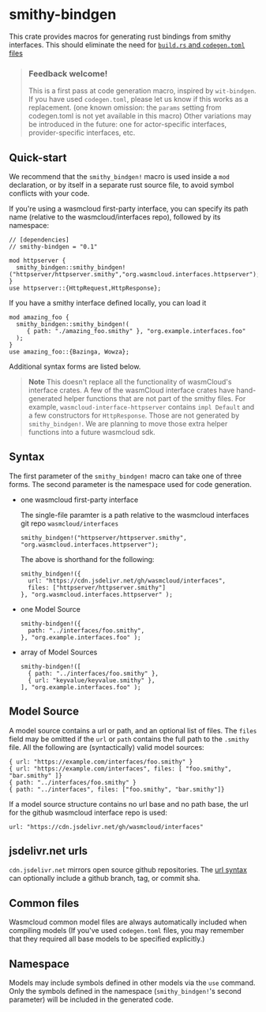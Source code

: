 # smithy-bindgen

This crate provides macros for generating rust bindings from smithy interfaces.
This should eliminate the need for [`build.rs` and `codegen.toml` files](https://wasmcloud.dev/interfaces/codegen-toml/)


> ### Feedback welcome!
> This is a first pass at code generation macro, inspired by `wit-bindgen`. If you have used `codegen.toml`, please let us know if this works as a replacement. (one known omission: the `params` setting from codegen.toml is not yet available in this macro)
> Other variations may be introduced in the future: one for actor-specific interfaces, provider-specific interfaces, etc.

## Quick-start

We recommend that the `smithy_bindgen!` macro is used inside a `mod` declaration,
or by itself in a separate rust source file, to avoid symbol conflicts with your code.

If you're using a wasmcloud first-party interface, you can specify its path name
(relative to the wasmcloud/interfaces repo), followed by its namespace:

```
// [dependencies]
// smithy-bindgen = "0.1"

mod httpserver {
  smithy_bindgen::smithy_bindgen!("httpserver/httpserver.smithy","org.wasmcloud.interfaces.httpserver");
}
use httpserver::{HttpRequest,HttpResponse};

```

If you have a smithy interface defined locally, you can load it

```
mod amazing_foo {
  smithy_bindgen::smithy_bindgen!(
     { path: "./amazing_foo.smithy" }, "org.example.interfaces.foo"
  );
}
use amazing_foo::{Bazinga, Wowza};
```

Additional syntax forms are listed below.


> **Note** This doesn't replace all the functionality of wasmCloud's interface crates. A few of the wasmCloud interface crates have hand-generated helper functions that are not part of the smithy files. For example, `wasmcloud-interface-httpserver` contains `impl Default` and a few constructors for `HttpResponse`. Those are not generated by `smithy_bindgen!`. We are planning to move those extra helper functions into a future wasmcloud sdk.


## Syntax

The first parameter of the `smithy_bindgen!` macro can take one of three forms.
The second parameter is the namespace used for code generation.

- one wasmcloud first-party interface

  The single-file paramter is a path relative to the wasmcloud interfaces git repo `wasmcloud/interfaces`

  ```
  smithy_bindgen!("httpserver/httpserver.smithy", "org.wasmcloud.interfaces.httpserver");
  ````

  The above is shorthand for the following:
  ```
  smithy_bindgen!({
    url: "https://cdn.jsdelivr.net/gh/wasmcloud/interfaces",
    files: ["httpserver/httpserver.smithy"]
  }, "org.wasmcloud.interfaces.httpserver" );
  ```

- one Model Source

  ```
  smithy-bindgen!({
    path: "../interfaces/foo.smithy",
  }, "org.example.interfaces.foo" );
  ````

- array of Model Sources

  ```
  smithy-bindgen!([
    { path: "../interfaces/foo.smithy" },
    { url: "keyvalue/keyvalue.smithy" },
  ], "org.example.interfaces.foo" );
  ```

## Model Source

 A model source contains a url or path, and an optional list of files.
 The `files` field may be omitted if the `url` or `path` contains the full path to the `.smithy` file.
 All the following are (syntactically) valid model sources:
 ```
 { url: "https://example.com/interfaces/foo.smithy" }
 { url: "https://example.com/interfaces", files: [ "foo.smithy", "bar.smithy" ]}
 { path: "../interfaces/foo.smithy" }
 { path: "../interfaces", files: ["foo.smithy", "bar.smithy"]}
 ```

 If a model source structure contains no url base and no path base,
 the url for the github wasmcloud interface repo is used:
 ```
 url: "https://cdn.jsdelivr.net/gh/wasmcloud/interfaces"
 ```

## jsdelivr.net urls

`cdn.jsdelivr.net` mirrors open source github repositories.
The [url syntax](https://www.jsdelivr.com/?docs=gh) can optionally include
a github branch, tag, or commit sha.

## Common files

Wasmcloud common model files are always automatically included when compiling models
(If you've used `codegen.toml` files, you may remember that they required all base models
to be specified explicitly.)

## Namespace

Models may include symbols defined in other models via the `use` command.
Only the symbols defined in the namespace (`smithy_bindgen!`'s second parameter)
will be included in the generated code.






